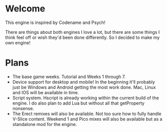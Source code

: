 # Welcome
This engine is inspired by Codename and Psych!

There are things about both engines I love a lot, but there are some things I think feel off or wish they'd been done differently. So I decided to make my own engine!
# Plans
* The base game weeks. Tutorial and Weeks 1 through 7.
* Device support for desktop and mobile! In the beginning it'll probably just be Windows and Android getting the most work done. Mac, Linux and IOS will be available in time.
* Script system. Hscript is already working within the current build of the engine. I do also plan to add Lua but without all that getProperty nonsense.
* The Erect remixes will also be available.
Not too sure how to fully handle V-Slice content. Weekend 1 and Pico mixes will also be available but as a standalone mod for the engine.
